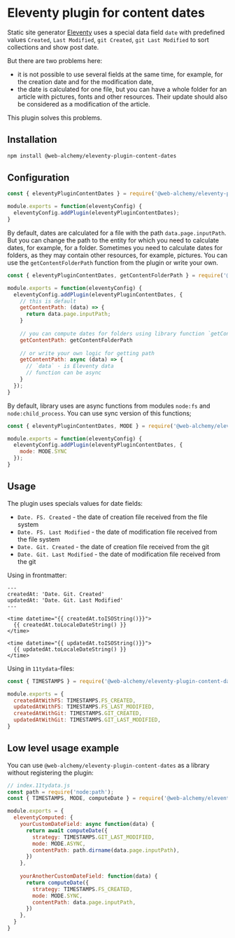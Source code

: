 # Eleventy plugin for content dates

Static site generator [Eleventy](https://www.11ty.dev/docs/dates/) uses a special data field `date` with predefined values `Created`, `Last Modified`, `git Created`, `git Last Modified` to sort collections and show post date.

But there are two problems here:
- it is not possible to use several fields at the same time, for example, for the creation date and for the modification date,
- the date is calculated for one file, but you can have a whole folder for an article with pictures, fonts and other resources. Their update should also be considered as a modification of the article.

This plugin solves this problems.

## Installation

```bash
npm install @web-alchemy/eleventy-plugin-content-dates
```

## Configuration

```javascript
const { eleventyPluginContentDates } = require('@web-alchemy/eleventy-plugin-content-dates');

module.exports = function(eleventyConfig) {
  eleventyConfig.addPlugin(eleventyPluginContentDates);
}
```

By default, dates are calculated for a file with the path `data.page.inputPath`. But you can change the path to the entity for which you need to calculate dates, for example, for a folder. Sometimes you need to calculate dates for folders, as they may contain other resources, for example, pictures. You can use the `getContentFolderPath` function from the plugin or write your own.

```javascript
const { eleventyPluginContentDates, getContentFolderPath } = require('@web-alchemy/eleventy-plugin-content-dates');

module.exports = function(eleventyConfig) {
  eleventyConfig.addPlugin(eleventyPluginContentDates, {
    // this is default
    getContentPath: (data) => {
      return data.page.inputPath;
    }
    
    // you can compute dates for folders using library function `getContentFolderPath`
    getContentPath: getContentFolderPath
    
    // or write your own logic for getting path
    getContentPath: async (data) => {
      // `data` - is Eleventy data
      // function can be async
    }
  });
}
```

By default, library uses are async functions from modules `node:fs` and `node:child_process`. You can use sync version of this functions;

```javascript
const { eleventyPluginContentDates, MODE } = require('@web-alchemy/eleventy-plugin-content-dates');

module.exports = function(eleventyConfig) {
  eleventyConfig.addPlugin(eleventyPluginContentDates, {
    mode: MODE.SYNC
  });
}
```

## Usage

The plugin uses specials values for date fields:

- `Date. FS. Created` - the date of creation file received from the file system
- `Date. FS. Last Modified` - the date of modification file received from the file system
- `Date. Git. Created` - the date of creation file received from the git
- `Date. Git. Last Modified` - the date of modification file received from the git

Using in frontmatter:

```nunjucks
---
createdAt: 'Date. Git. Created'
updatedAt: 'Date. Git. Last Modified'
---

<time datetime="{{ createdAt.toISOString()}}">
  {{ createdAt.toLocaleDateString() }}
</time>

<time datetime="{{ updatedAt.toISOString()}}">
  {{ updatedAt.toLocaleDateString() }}
</time>
```

Using in `11tydata`-files:

```javascript
const { TIMESTAMPS } = require('@web-alchemy/eleventy-plugin-content-dates');

module.exports = {
  createdAtWithFS: TIMESTAMPS.FS_CREATED,
  updatedAtWithFS: TIMESTAMPS.FS_LAST_MODIFIED,
  createdAtWithGit: TIMESTAMPS.GIT_CREATED,
  updatedAtWithGit: TIMESTAMPS.GIT_LAST_MODIFIED,
}
```

## Low level usage example

You can use `@web-alchemy/eleventy-plugin-content-dates` as a library without registering the plugin:

```javascript
// index.11tydata.js
const path = require('node:path');
const { TIMESTAMPS, MODE, computeDate } = require('@web-alchemy/eleventy-plugin-content-dates');

module.exports = {
  eleventyComputed: {
    yourCustomDateField: async function(data) {
      return await computeDate({
        strategy: TIMESTAMPS.GIT_LAST_MODIFIED,
        mode: MODE.ASYNC,
        contentPath: path.dirname(data.page.inputPath),
      })
    },
    
    yourAnotherCustomDateField: function(data) {      
      return computeDate({
        strategy: TIMESTAMPS.FS_CREATED,
        mode: MODE.SYNC,
        contentPath: data.page.inputPath,
      })
    },
  }
}
```